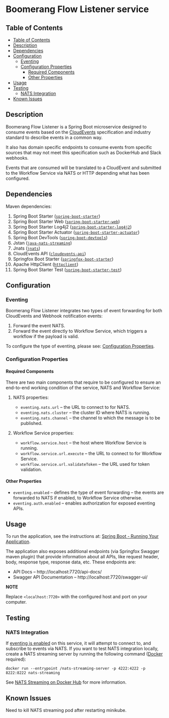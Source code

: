 # Boomerang Flow Listener service <!-- omit in toc -->

## Table of Contents
- [Table of Contents](#table-of-contents)
- [Description](#description)
- [Dependencies](#dependencies)
- [Configuration](#configuration)
  - [Eventing](#eventing)
  - [Configuration Properties](#configuration-properties)
    - [Required Components](#required-components)
    - [Other Properties](#other-properties)
- [Usage](#usage)
- [Testing](#testing)
  - [NATS Integration](#nats-integration)
- [Known Issues](#known-issues)

## Description
Boomerang Flow Listener is a Spring Boot microservice designed to consume events based on the [CloudEvents](cloudevents.io) specification and industry standard to describe events in a common way.

It also has domain specific endpoints to consume events from specific sources that may not meet this specification such as DockerHub and Slack webhooks.

Events that are consumed will be translated to a CloudEvent and submitted to the Workflow Service via NATS or HTTP depending what has been configured.

## Dependencies

Maven dependencies:
1. Spring Boot Starter ([`spring-boot-starter`](https://mvnrepository.com/artifact/org.springframework.boot/spring-boot-starter))
2. Spring Boot Starter Web ([`spring-boot-starter-web`](https://mvnrepository.com/artifact/org.springframework.boot/spring-boot-starter-web))
3. Spring Boot Starter Log4j2 ([`spring-boot-starter-log4j2`](https://mvnrepository.com/artifact/org.springframework.boot/spring-boot-starter-log4j2))
4. Spring Boot Starter Actuator ([`spring-boot-starter-actuator`](https://mvnrepository.com/artifact/org.springframework.boot/spring-boot-starter-actuator))
5. Spring Boot DevTools ([`spring-boot-devtools`](https://mvnrepository.com/artifact/org.springframework.boot/spring-boot-devtools))
6. Jstan ([`java-nats-streaming`](https://mvnrepository.com/artifact/io.nats/java-nats-streaming))
7. Jnats ([`jnats`](https://mvnrepository.com/artifact/io.nats/jnats))
8. CloudEvents API ([`cloudevents-api`](https://mvnrepository.com/artifact/io.cloudevents/cloudevents-api))
9. Springfox Boot Starter ([`springfox-boot-starter`](https://mvnrepository.com/artifact/io.springfox/springfox-boot-starter))
10. Apache HttpClient ([`httpclient`](https://mvnrepository.com/artifact/org.apache.httpcomponents/httpclient))
11. Spring Boot Starter Test ([`spring-boot-starter-test`](https://mvnrepository.com/artifact/org.springframework.boot/spring-boot-starter-test))

## Configuration

### Eventing

Boomerang Flow Listener integrates two types of event forwarding for both CloudEvents and Webhook notification events:
1. Forward the event NATS.
2. Forward the event directly to Workflow Service, which triggers a workflow if the payload is valid.

To configure the type of eventing, please see: [Configuration Properties](#other-properties).

### Configuration Properties

#### Required Components

There are two main components that require to be configured to ensure an end-to-end working condition of the service, NATS and Workflow Service:
1. NATS properties:
   - `eventing.nats.url` – the URL to connect to for NATS.
   - `eventing.nats.cluster` – the cluster ID where NATS is running.
   - `eventing.nats.channel` – the channel to which the message is to be published.

2. Workflow Service properties:
   - `workflow.service.host` – the host where Workflow Service is running.
   - `workflow.service.url.execute` – the URL to connect to for Workflow Service. 
   - `workflow.service.url.validateToken` – the URL used for token validation.

#### Other Properties
- `eventing.enabled` – defines the type of event forwarding – the events are forwarded to NATS if enabled, to Workflow Service otherwise.
- `eventing.auth.enabled` – enables authorization for exposed eventing APIs.

## Usage

To run the application, see the instructions at: [Spring Boot - Running Your Application](https://docs.spring.io/spring-boot/docs/current/reference/html/using-spring-boot.html#using-boot-running-your-application).

The application also exposes additional endpoints (via Springfox Swagger maven plugin) that provide information about all APIs, like request header, body, response type, response data, etc. These endpoints are:
* API Docs – http://localhost:7720/api-docs/
* Swagger API Documentation – http://localhost:7720/swagger-ui/

**NOTE**

Replace `<localhost:7720>` with the configured host and port on your computer.

## Testing

### NATS Integration

If [eventing is enabled](#other-properties) on this service, it will attempt to connect to, and subscribe to events via NATS. If you want to test NATS integration locally, create a NATS streaming server by running the following command ([Docker](https://www.docker.com) required):
```
docker run --entrypoint /nats-streaming-server -p 4222:4222 -p 8222:8222 nats-streaming
```

See [NATS Streaming on Docker Hub](https://hub.docker.com/_/nats-streaming) for more information.

## Known Issues

Need to kill NATS streaming pod after restarting minikube.
